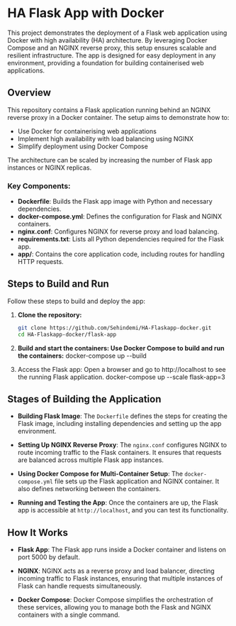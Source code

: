 # HA Flask App with Docker

This project demonstrates the deployment of a Flask web application using Docker with high availability (HA) architecture. By leveraging Docker Compose and an NGINX reverse proxy, this setup ensures scalable and resilient infrastructure. The app is designed for easy deployment in any environment, providing a foundation for building containerised web applications.

## Overview

This repository contains a Flask application running behind an NGINX reverse proxy in a Docker container. The setup aims to demonstrate how to:

- Use Docker for containerising web applications
- Implement high availability with load balancing using NGINX
- Simplify deployment using Docker Compose

The architecture can be scaled by increasing the number of Flask app instances or NGINX replicas.

### Key Components:
- **Dockerfile**: Builds the Flask app image with Python and necessary dependencies.
- **docker-compose.yml**: Defines the configuration for Flask and NGINX containers.
- **nginx.conf**: Configures NGINX for reverse proxy and load balancing.
- **requirements.txt**: Lists all Python dependencies required for the Flask app.
- **app/**: Contains the core application code, including routes for handling HTTP requests.

## Steps to Build and Run

Follow these steps to build and deploy the app:

1. **Clone the repository:**
   ```bash
   git clone https://github.com/Sehindemi/HA-Flaskapp-docker.git
   cd HA-Flaskapp-docker/flask-app


2. **Build and start the containers: Use Docker Compose to build and run the containers:**
docker-compose up --build

3. Access the Flask app: Open a browser and go to http://localhost to see the running Flask application.
docker-compose up --scale flask-app=3

## Stages of Building the Application

- **Building Flask Image**: The `Dockerfile` defines the steps for creating the Flask image, including installing dependencies and setting up the app environment.

- **Setting Up NGINX Reverse Proxy**: The `nginx.conf` configures NGINX to route incoming traffic to the Flask containers. It ensures that requests are balanced across multiple Flask app instances.

- **Using Docker Compose for Multi-Container Setup**: The `docker-compose.yml` file sets up the Flask application and NGINX container. It also defines networking between the containers.

- **Running and Testing the App**: Once the containers are up, the Flask app is accessible at `http://localhost`, and you can test its functionality.

## How It Works

- **Flask App**: The Flask app runs inside a Docker container and listens on port 5000 by default.

- **NGINX**: NGINX acts as a reverse proxy and load balancer, directing incoming traffic to Flask instances, ensuring that multiple instances of Flask can handle requests simultaneously.

- **Docker Compose**: Docker Compose simplifies the orchestration of these services, allowing you to manage both the Flask and NGINX containers with a single command.
